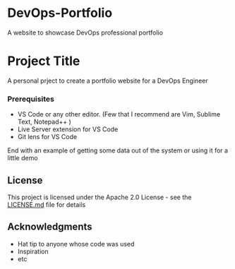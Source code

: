 # DevOps-Portfolio 

A website to showcase DevOps professional portfolio

# Project Title

A personal prject to create a portfolio website for a DevOps Engineer

### Prerequisites

- VS Code or any other editor. (Few that I recommend are Vim, Sublime Text, Notepad++ )
- Live Server extension for VS Code
- Git lens for VS Code

End with an example of getting some data out of the system or using it for a little demo

## License

This project is licensed under the Apache 2.0 License - see the [LICENSE.md](LICENSE.md) file for details

## Acknowledgments

* Hat tip to anyone whose code was used
* Inspiration
* etc
